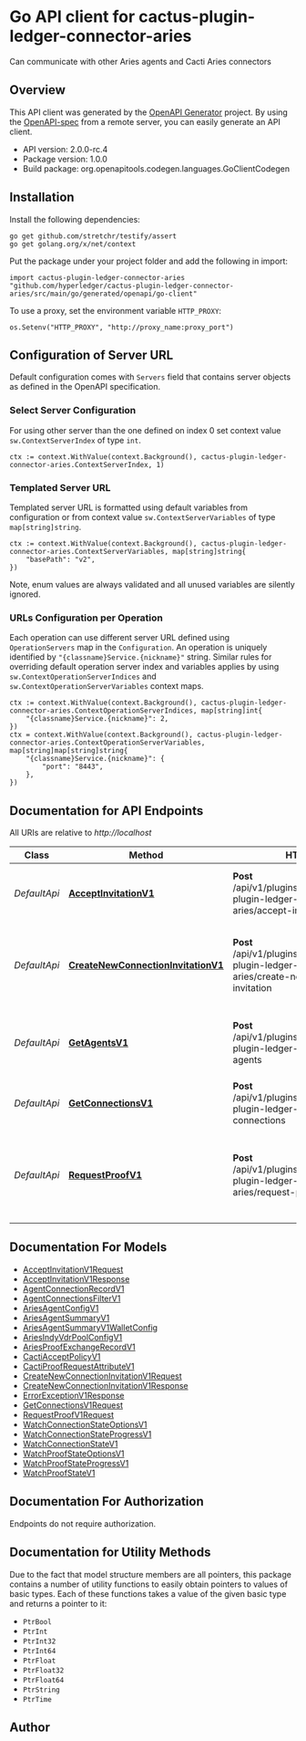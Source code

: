# Go API client for cactus-plugin-ledger-connector-aries

Can communicate with other Aries agents and Cacti Aries connectors

## Overview
This API client was generated by the [OpenAPI Generator](https://openapi-generator.tech) project.  By using the [OpenAPI-spec](https://www.openapis.org/) from a remote server, you can easily generate an API client.

- API version: 2.0.0-rc.4
- Package version: 1.0.0
- Build package: org.openapitools.codegen.languages.GoClientCodegen

## Installation

Install the following dependencies:

```shell
go get github.com/stretchr/testify/assert
go get golang.org/x/net/context
```

Put the package under your project folder and add the following in import:

```golang
import cactus-plugin-ledger-connector-aries "github.com/hyperledger/cactus-plugin-ledger-connector-aries/src/main/go/generated/openapi/go-client"
```

To use a proxy, set the environment variable `HTTP_PROXY`:

```golang
os.Setenv("HTTP_PROXY", "http://proxy_name:proxy_port")
```

## Configuration of Server URL

Default configuration comes with `Servers` field that contains server objects as defined in the OpenAPI specification.

### Select Server Configuration

For using other server than the one defined on index 0 set context value `sw.ContextServerIndex` of type `int`.

```golang
ctx := context.WithValue(context.Background(), cactus-plugin-ledger-connector-aries.ContextServerIndex, 1)
```

### Templated Server URL

Templated server URL is formatted using default variables from configuration or from context value `sw.ContextServerVariables` of type `map[string]string`.

```golang
ctx := context.WithValue(context.Background(), cactus-plugin-ledger-connector-aries.ContextServerVariables, map[string]string{
	"basePath": "v2",
})
```

Note, enum values are always validated and all unused variables are silently ignored.

### URLs Configuration per Operation

Each operation can use different server URL defined using `OperationServers` map in the `Configuration`.
An operation is uniquely identified by `"{classname}Service.{nickname}"` string.
Similar rules for overriding default operation server index and variables applies by using `sw.ContextOperationServerIndices` and `sw.ContextOperationServerVariables` context maps.

```golang
ctx := context.WithValue(context.Background(), cactus-plugin-ledger-connector-aries.ContextOperationServerIndices, map[string]int{
	"{classname}Service.{nickname}": 2,
})
ctx = context.WithValue(context.Background(), cactus-plugin-ledger-connector-aries.ContextOperationServerVariables, map[string]map[string]string{
	"{classname}Service.{nickname}": {
		"port": "8443",
	},
})
```

## Documentation for API Endpoints

All URIs are relative to *http://localhost*

Class | Method | HTTP request | Description
------------ | ------------- | ------------- | -------------
*DefaultApi* | [**AcceptInvitationV1**](docs/DefaultApi.md#acceptinvitationv1) | **Post** /api/v1/plugins/@hyperledger/cactus-plugin-ledger-connector-aries/accept-invitation | Connect to another agent using it&#39;s invitation URL
*DefaultApi* | [**CreateNewConnectionInvitationV1**](docs/DefaultApi.md#createnewconnectioninvitationv1) | **Post** /api/v1/plugins/@hyperledger/cactus-plugin-ledger-connector-aries/create-new-connection-invitation | Create new aries agent invitation that other agents can use to connect.
*DefaultApi* | [**GetAgentsV1**](docs/DefaultApi.md#getagentsv1) | **Post** /api/v1/plugins/@hyperledger/cactus-plugin-ledger-connector-aries/get-agents | Get all Aries agents configured in this connector plugin.
*DefaultApi* | [**GetConnectionsV1**](docs/DefaultApi.md#getconnectionsv1) | **Post** /api/v1/plugins/@hyperledger/cactus-plugin-ledger-connector-aries/get-connections | Get all connections of given aries agent.
*DefaultApi* | [**RequestProofV1**](docs/DefaultApi.md#requestproofv1) | **Post** /api/v1/plugins/@hyperledger/cactus-plugin-ledger-connector-aries/request-proof | Request proof matching provided requriements from connected peer agent.


## Documentation For Models

 - [AcceptInvitationV1Request](docs/AcceptInvitationV1Request.md)
 - [AcceptInvitationV1Response](docs/AcceptInvitationV1Response.md)
 - [AgentConnectionRecordV1](docs/AgentConnectionRecordV1.md)
 - [AgentConnectionsFilterV1](docs/AgentConnectionsFilterV1.md)
 - [AriesAgentConfigV1](docs/AriesAgentConfigV1.md)
 - [AriesAgentSummaryV1](docs/AriesAgentSummaryV1.md)
 - [AriesAgentSummaryV1WalletConfig](docs/AriesAgentSummaryV1WalletConfig.md)
 - [AriesIndyVdrPoolConfigV1](docs/AriesIndyVdrPoolConfigV1.md)
 - [AriesProofExchangeRecordV1](docs/AriesProofExchangeRecordV1.md)
 - [CactiAcceptPolicyV1](docs/CactiAcceptPolicyV1.md)
 - [CactiProofRequestAttributeV1](docs/CactiProofRequestAttributeV1.md)
 - [CreateNewConnectionInvitationV1Request](docs/CreateNewConnectionInvitationV1Request.md)
 - [CreateNewConnectionInvitationV1Response](docs/CreateNewConnectionInvitationV1Response.md)
 - [ErrorExceptionV1Response](docs/ErrorExceptionV1Response.md)
 - [GetConnectionsV1Request](docs/GetConnectionsV1Request.md)
 - [RequestProofV1Request](docs/RequestProofV1Request.md)
 - [WatchConnectionStateOptionsV1](docs/WatchConnectionStateOptionsV1.md)
 - [WatchConnectionStateProgressV1](docs/WatchConnectionStateProgressV1.md)
 - [WatchConnectionStateV1](docs/WatchConnectionStateV1.md)
 - [WatchProofStateOptionsV1](docs/WatchProofStateOptionsV1.md)
 - [WatchProofStateProgressV1](docs/WatchProofStateProgressV1.md)
 - [WatchProofStateV1](docs/WatchProofStateV1.md)


## Documentation For Authorization

Endpoints do not require authorization.


## Documentation for Utility Methods

Due to the fact that model structure members are all pointers, this package contains
a number of utility functions to easily obtain pointers to values of basic types.
Each of these functions takes a value of the given basic type and returns a pointer to it:

* `PtrBool`
* `PtrInt`
* `PtrInt32`
* `PtrInt64`
* `PtrFloat`
* `PtrFloat32`
* `PtrFloat64`
* `PtrString`
* `PtrTime`

## Author



